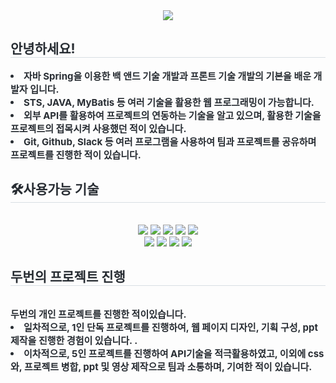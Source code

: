 <div align= "center">
    <img src="https://capsule-render.vercel.app/api?type=waving&color=gradient&height=120&text=Hi%20There,%20I'm%20YeChan&animation=fadeIn&fontColor=000000&fontSize=40" />
    </div>
    <div style="text-align: left;"> 
    <h2 style="border-bottom: 1px solid #d8dee4; color: #282d33;"> 안녕하세요! </h2>  
    <div style="font-weight: 700; font-size: 15px; text-align: left; color: #282d33;"> 
        <li> 자바 Spring을 이용한 백 앤드 기술 개발과 프론트 기술 개발의 기본을 배운 개발자 입니다.</li>
        <li> STS, JAVA, MyBatis 등 여러 기술을 활용한 웹 프로그래밍이 가능합니다.</li>
        <li> 외부 API를 활용하여 프로젝트의 연동하는 기술을 알고 있으며, 활용한 기술을 프로젝트의 접목시켜 사용했던 적이 있습니다.</li>
        <li>Git, Github, Slack 등 여러 프로그램을 사용하여 팀과 프로젝트를 공유하며 프로젝트를 진행한 적이 있습니다.</li>
    </div> 
    </div>
    <div style="text-align: left;">
    <h2 style="border-bottom: 1px solid #d8dee4; color: #282d33;"> 🛠️사용가능 기술 </h2> <br> 
    <div  align= "center"> <img src="https://img.shields.io/badge/jQuery-0769AD?style=plastic&logo=jQuery&logoColor=white">
          <img src="https://img.shields.io/badge/Java-007396?style=plastic&logo=Java&logoColor=white">
          <img src="https://img.shields.io/badge/Javascript-F7DF1E?style=plastic&logo=Javascript&logoColor=white">
          <img src="https://img.shields.io/badge/HTML5-E34F26?style=plastic&logo=HTML5&logoColor=white">
          <img src="https://img.shields.io/badge/Git-F05032?style=plastic&logo=Git&logoColor=white">
          <br/><img src="https://img.shields.io/badge/Github-181717?style=plastic&logo=Github&logoColor=white">
          <img src="https://img.shields.io/badge/Python-3776AB?style=plastic&logo=Python&logoColor=white">
          <img src="https://img.shields.io/badge/Spring-6DB33F?style=plastic&logo=Spring&logoColor=white">
          <img src="https://img.shields.io/badge/MySQL-4479A1?style=plastic&logo=MySQL&logoColor=white">
          </div>
    </div>
    <h2 style="border-bottom: 1px solid #d8dee4; color: #282d33;"> 두번의 프로젝트 진행 </h2> <br>     
            <div style="font-weight: 700; font-size: 15px; text-align: left; color: #282d33;"> 
                두번의 개인 프로젝트를 진행한 적이있습니다. 
        <li> 일차적으로, 1인 단독 프로젝트를 진행하여, 웹 페이지 디자인, 기획 구성, ppt제작을 진행한 경험이 있습니다.  .</li>
            <li>이차적으로, 5인 프로젝트를 진행하여 API기술을 적극활용하였고, 이외에 css와, 프로젝트 병합, ppt 및 영상 제작으로 팀과 소통하며, 기여한 적이 있습니다.</li>
            </div>
            
